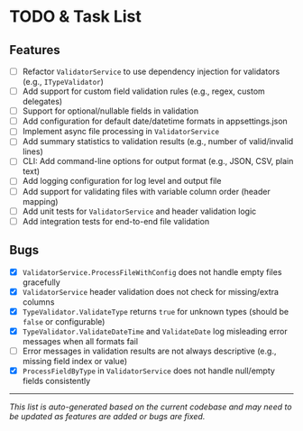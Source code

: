 # TODO & Task List

## Features
- [ ] Refactor `ValidatorService` to use dependency injection for validators (e.g., `ITypeValidator`)
- [ ] Add support for custom field validation rules (e.g., regex, custom delegates)
- [ ] Support for optional/nullable fields in validation
- [ ] Add configuration for default date/datetime formats in appsettings.json
- [ ] Implement async file processing in `ValidatorService`
- [ ] Add summary statistics to validation results (e.g., number of valid/invalid lines)
- [ ] CLI: Add command-line options for output format (e.g., JSON, CSV, plain text)
- [ ] Add logging configuration for log level and output file
- [ ] Add support for validating files with variable column order (header mapping)
- [ ] Add unit tests for `ValidatorService` and header validation logic
- [ ] Add integration tests for end-to-end file validation

## Bugs
- [x] `ValidatorService.ProcessFileWithConfig` does not handle empty files gracefully
- [x] `ValidatorService` header validation does not check for missing/extra columns
- [x] `TypeValidator.ValidateType` returns `true` for unknown types (should be `false` or configurable)
- [x] `TypeValidator.ValidateDateTime` and `ValidateDate` log misleading error messages when all formats fail
- [ ] Error messages in validation results are not always descriptive (e.g., missing field index or value)
- [x] `ProcessFieldByType` in `ValidatorService` does not handle null/empty fields consistently

---

_This list is auto-generated based on the current codebase and may need to be updated as features are added or bugs are fixed._
